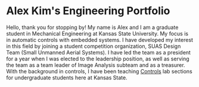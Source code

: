# Alex Kim's Engineering Portfolio

Hello, thank you for stopping by! My name is Alex and I am a graduate student in Mechanical Engineering at Kansas State University. My focus is in automatic controls with embedded systems. I have developed my interest in this field by joining a student competition organization, SUAS Design Team (Small Unmanned Aerial Systems).
I have led the team as a president for a year when I was elected to the leadership position, as well as serving the team as a team leader of Image Analysis subteam and as a treasurer.
With the background in controls, I have been teaching [Controls](https://catalog.k-state.edu/preview_course_nopop.php?catoid=16&coid=82554) lab sections for undergraduate students here at Kansas State.
